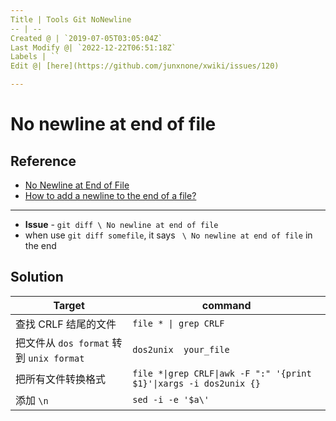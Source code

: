 ```yaml
---
Title | Tools Git NoNewline
-- | --
Created @ | `2019-07-05T03:05:04Z`
Last Modify @| `2022-12-22T06:51:18Z`
Labels | ``
Edit @| [here](https://github.com/junxnone/xwiki/issues/120)

---
```

# No newline at end of file

## Reference
- [No Newline at End of File](https://thoughtbot.com/blog/no-newline-at-end-of-file)
- [How to add a newline to the end of a file?](https://unix.stackexchange.com/questions/31947/how-to-add-a-newline-to-the-end-of-a-file)

----

- **Issue** - `git diff \ No newline at end of file`
- when use `git diff somefile`, it says ` \ No newline at end of file` in the end

## Solution

Target | command
-- | --
查找 CRLF 结尾的文件 | `file * \| grep CRLF`
把文件从 `dos format` 转到 `unix format` | `dos2unix  your_file`
把所有文件转换格式 | `file *\|grep CRLF\|awk -F ":" '{print $1}'\|xargs -i dos2unix {}`
添加 `\n` | `sed -i -e '$a\'`

